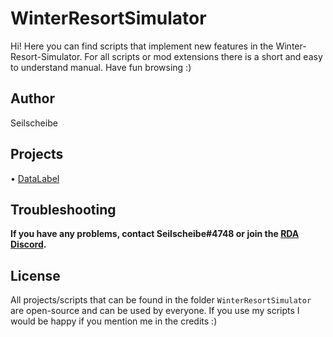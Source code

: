 # WinterResortSimulator
Hi! Here you can find scripts that implement new features in the Winter-Resort-Simulator. For all scripts or mod extensions there is a short and easy to understand manual.
Have fun browsing :)
## Author
Seilscheibe
## Projects
• [DataLabel](https://github.com/Seilscheibe/WinterResortSimulator/tree/main/LUA/DataLabel)
## Troubleshooting
**If you have any problems, contact Seilscheibe#4748 or join the [RDA Discord](https://discord.gg/DGPassBKH8).**
## License
All projects/scripts that can be found in the folder ``WinterResortSimulator`` are open-source and can be used by everyone. If you use my scripts I would be happy if you mention me in the credits :)
